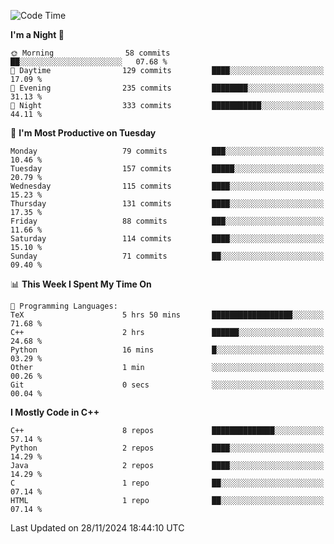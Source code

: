 <!--START_SECTION:waka-->
![Code Time](http://img.shields.io/badge/Code%20Time-192%20hrs%2011%20mins-blue)

**I'm a Night 🦉** 

```text
🌞 Morning                58 commits          ██░░░░░░░░░░░░░░░░░░░░░░░   07.68 % 
🌆 Daytime                129 commits         ████░░░░░░░░░░░░░░░░░░░░░   17.09 % 
🌃 Evening                235 commits         ████████░░░░░░░░░░░░░░░░░   31.13 % 
🌙 Night                  333 commits         ███████████░░░░░░░░░░░░░░   44.11 % 
```
📅 **I'm Most Productive on Tuesday** 

```text
Monday                   79 commits          ███░░░░░░░░░░░░░░░░░░░░░░   10.46 % 
Tuesday                  157 commits         █████░░░░░░░░░░░░░░░░░░░░   20.79 % 
Wednesday                115 commits         ████░░░░░░░░░░░░░░░░░░░░░   15.23 % 
Thursday                 131 commits         ████░░░░░░░░░░░░░░░░░░░░░   17.35 % 
Friday                   88 commits          ███░░░░░░░░░░░░░░░░░░░░░░   11.66 % 
Saturday                 114 commits         ████░░░░░░░░░░░░░░░░░░░░░   15.10 % 
Sunday                   71 commits          ██░░░░░░░░░░░░░░░░░░░░░░░   09.40 % 
```


📊 **This Week I Spent My Time On** 

```text
💬 Programming Languages: 
TeX                      5 hrs 50 mins       ██████████████████░░░░░░░   71.68 % 
C++                      2 hrs               ██████░░░░░░░░░░░░░░░░░░░   24.68 % 
Python                   16 mins             █░░░░░░░░░░░░░░░░░░░░░░░░   03.29 % 
Other                    1 min               ░░░░░░░░░░░░░░░░░░░░░░░░░   00.26 % 
Git                      0 secs              ░░░░░░░░░░░░░░░░░░░░░░░░░   00.04 % 
```

**I Mostly Code in C++** 

```text
C++                      8 repos             ██████████████░░░░░░░░░░░   57.14 % 
Python                   2 repos             ████░░░░░░░░░░░░░░░░░░░░░   14.29 % 
Java                     2 repos             ████░░░░░░░░░░░░░░░░░░░░░   14.29 % 
C                        1 repo              ██░░░░░░░░░░░░░░░░░░░░░░░   07.14 % 
HTML                     1 repo              ██░░░░░░░░░░░░░░░░░░░░░░░   07.14 % 
```




 Last Updated on 28/11/2024 18:44:10 UTC
<!--END_SECTION:waka-->
